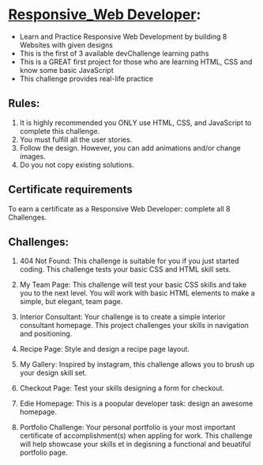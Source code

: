 # [Responsive_Web Developer](https://devchallenges.io/paths/responsive-web-developer): 
* Learn and Practice Responsive Web Development by building 8 Websites with given designs
* This is the first of 3 available devChallenge learning paths
* This is a GREAT first project for those who are learning HTML, CSS and know some basic JavaScript
* This challenge provides real-life practice

## Rules: 
1.  It is highly recommended you ONLY use HTML, CSS, and JavaScript to complete this challenge. 
2.  You must fulfill all the user stories. 
3.  Follow the design.  However, you can add animations and/or change images. 
4.  Do you not copy existing solutions. 

## Certificate requirements
To earn a certificate as a Responsive Web Developer: complete all 8 Challenges. 

## Challenges:
1. 404 Not Found: This challenge is suitable for you if you just started coding. This challenge tests your basic CSS and HTML skill sets. 

2.  My Team Page:  This challenge will test your basic CSS skills and take you to the next level.  You will work with basic HTML elements to make a simple, but elegant, team page. 

3.  Interior Consultant:  Your challenge is to create a simple interior consultant homepage.  This project challenges your skills in navigation and positioning. 

4.  Recipe Page:  Style and design a recipe page layout. 

5.  My Gallery: Inspired by instagram, this challenge allows you to brush up your design skill set. 

6.  Checkout Page:  Test your skills designing a form for checkout. 

7.  Edie Homepage:  This is a poopular developer task: design an awesome homepage. 

8.  Portfolio Challenge:  Your personal portfolio is your most important certificate of accomplishment(s) when appling for work.  This challenge will help showcase your skills et in degisning a functional and beuatiful portfolio page. 